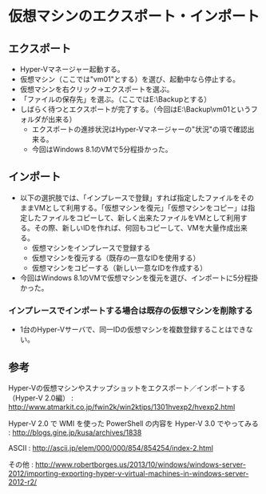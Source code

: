 ﻿# 仮想マシンのエクスポート・インポート

## エクスポート

- Hyper-Vマネージャー起動する。
- 仮想マシン（ここでは"vm01"とする）を選び、起動中なら停止する。
- 仮想マシンを右クリック→エクスポートを選ぶ。
- 「ファイルの保存先」を選ぶ。（ここではE:\Backupとする）
- しばらく待つとエクスポートが完了する。（今回はE:\Backup\vm01というフォルダが出来る）
  - エクスポートの進捗状況はHyper-Vマネージャーの"状況"の項で確認出来る。
  - 今回はWindows 8.1のVMで5分程掛かった。

## インポート

- 以下の選択肢では、「インプレースで登録」すれば指定したファイルをそのままVMとして利用する。「仮想マシンを復元」「仮想マシンをコピー」は指定したファイルをコピーして、新しく出来たファイルをVMとして利用する。その際、新しいIDを作れば、何回もコピーして、VMを大量作成出来る。
  - 仮想マシンをインプレースで登録する
  - 仮想マシンを復元する（既存の一意なIDを使用する）
  - 仮想マシンをコピーする（新しい一意なIDを作成する）
- 今回はWindows 8.1のVMで仮想マシンを復元を選び、インポートに5分程掛かった。

### インプレースでインポートする場合は既存の仮想マシンを削除する

- 1台のHyper-Vサーバで、同一IDの仮想マシンを複数登録することはできない。

## 参考

Hyper-Vの仮想マシンやスナップショットをエクスポート／インポートする（Hyper-V 2.0編） 
: http://www.atmarkit.co.jp/fwin2k/win2ktips/1301hvexp2/hvexp2.html

Hyper-V 2.0 で WMI を使った PowerShell の内容を Hyper-V 3.0 でやってみる 
: http://blogs.gine.jp/kusa/archives/1838

ASCII 
: http://ascii.jp/elem/000/000/854/854254/index-2.html

その他 
: http://www.robertborges.us/2013/10/windows/windows-server-2012/importing-exporting-hyper-v-virtual-machines-in-windows-server-2012-r2/
